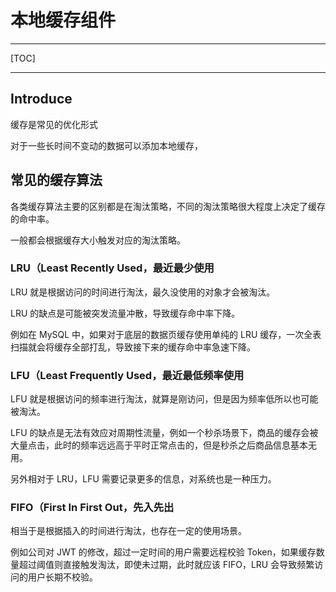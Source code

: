 # 本地缓存组件

---

[TOC]

---



## Introduce

缓存是常见的优化形式

对于一些长时间不变动的数据可以添加本地缓存，







## 常见的缓存算法

各类缓存算法主要的区别都是在淘汰策略，不同的淘汰策略很大程度上决定了缓存的命中率。

一般都会根据缓存大小触发对应的淘汰策略。



### LRU（Least Recently Used，最近最少使用

LRU 就是根据访问的时间进行淘汰，最久没使用的对象才会被淘汰。

LRU 的缺点是可能被突发流量冲散，导致缓存命中率下降。

例如在 MySQL 中，如果对于底层的数据页缓存使用单纯的 LRU 缓存，一次全表扫描就会将缓存全部打乱，导致接下来的缓存命中率急速下降。



### LFU（Least Frequently Used，最近最低频率使用

LFU 就是根据访问的频率进行淘汰，就算是刚访问，但是因为频率低所以也可能被淘汰。

LFU 的缺点是无法有效应对周期性流量，例如一个秒杀场景下，商品的缓存会被大量点击，此时的频率远远高于平时正常点击的，但是秒杀之后商品信息基本无用。

另外相对于 LRU，LFU 需要记录更多的信息，对系统也是一种压力。



### FIFO（First In First Out，先入先出

相当于是根据插入的时间进行淘汰，也存在一定的使用场景。

例如公司对 JWT 的修改，超过一定时间的用户需要远程校验 Token，如果缓存数量超过阈值则直接触发淘汰，即使未过期，此时就应该 FIFO，LRU 会导致频繁访问的用户长期不校验。

